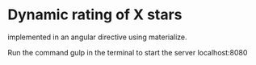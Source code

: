 # Dynamic rating of X stars


implemented in an angular directive using materialize.






Run the command gulp in the terminal to start the server localhost:8080
